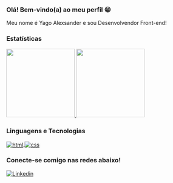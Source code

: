 ### Olá! Bem-vindo(a) ao meu perfil 😁

Meu nome é Yago Alexsander e sou Desenvolvendor Front-end!

### Estatísticas

<div>
  <a href="https://github.com/yagoalexsander">
    <img height="180em" src="https://github-readme-stats.vercel.app/api?username=yagoalexsander&show_icons=true&theme=tokyonight" />
    <img height="180em" src="https://github-readme-stats.vercel.app/api/top-langs/?username=yagoalexsander&layout=compact&show_icons=true&theme=tokyonight" />
  </a>
</div>


### Linguagens e Tecnologias

<div style="display: inline-block">
  <a href="https://github.com/yagoalexsander">
    <img align="center" alt="html" src="https://img.shields.io/badge/html5-%23E34F26.svg?style=for-the-badge&logo=html5&logoColor=white" />
    <img align="center" alt="css" src="https://img.shields.io/badge/css3-%231572B6.svg?style=for-the-badge&logo=css3&logoColor=white" />
  </a>
</div>

### Conecte-se comigo nas redes abaixo!

<div>
  <a href="https://www.linkedin.com/in/yagoalexsander/"><img src="https://img.shields.io/badge/linkedin-%230077B5.svg?style=for-the-badge&logo=linkedin&logoColor=white" alt="Linkedin" />
  </a>
</div>




